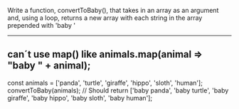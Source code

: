 Write a function, convertToBaby(), that takes in an array as an argument
and, using a loop, returns a new array with each string in the array prepended with 'baby '

----------------
can´t use map() like animals.map(animal => "baby " + animal);
----------------
const animals = ['panda', 'turtle', 'giraffe', 'hippo', 'sloth', 'human'];
convertToBaby(animals); 
// Should return ['baby panda', 'baby turtle', 'baby giraffe', 'baby hippo', 'baby sloth', 'baby human'];